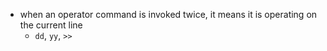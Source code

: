 
- when an operator command is invoked twice, it means it is operating on the current line
    - `dd`, `yy`, `>>`